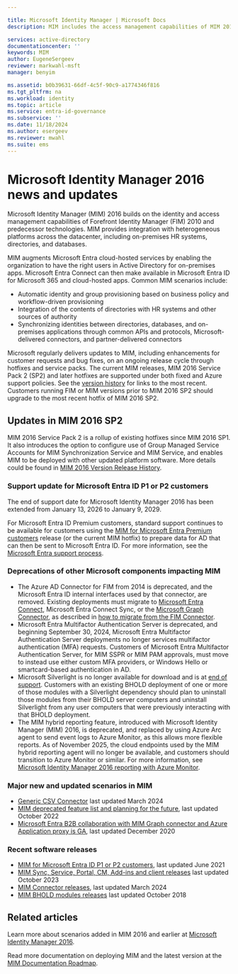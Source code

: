 ```yaml
---

title: Microsoft Identity Manager | Microsoft Docs
description: MIM includes the access management capabilities of MIM 2016 and helps you manage users, credentials, policies, and access within your organization.

services: active-directory
documentationcenter: ''
keywords: MIM
author: EugeneSergeev
reviewer: markwahl-msft
manager: benyim

ms.assetid: b0b39631-66df-4c5f-90c9-a1774346f816
ms.tgt_pltfrm: na
ms.workload: identity
ms.topic: article
ms.service: entra-id-governance
ms.subservice: ''
ms.date: 11/18/2024
ms.author: esergeev
ms.reviewer: mwahl
ms.suite: ems
---
```


# Microsoft Identity Manager 2016 news and updates

Microsoft Identity Manager (MIM) 2016 builds on the identity and access management capabilities of Forefront Identity Manager (FIM) 2010 and predecessor technologies. MIM provides integration with heterogeneous platforms across the datacenter, including on-premises HR systems, directories, and databases.


MIM augments Microsoft Entra cloud-hosted services by enabling the organization to have the right users in Active Directory for on-premises apps. Microsoft Entra Connect can then make available in Microsoft Entra ID for Microsoft 365 and cloud-hosted apps. Common MIM scenarios include:
 - Automatic identity and group provisioning based on business policy and workflow-driven provisioning
 - Integration of the contents of directories with HR systems and other sources of authority
 - Synchronizing identities between directories, databases, and on-premises applications through common APIs and protocols, Microsoft-delivered connectors, and partner-delivered connectors

Microsoft regularly delivers updates to MIM, including enhancements for customer requests and bug fixes, on an ongoing release cycle through hotfixes and service packs.  The current MIM releases, MIM 2016 Service Pack 2 (SP2) and later hotfixes are supported under both fixed and Azure support policies. See the [version history](./reference/version-history.md) for links to the most recent.  Customers running FIM or MIM versions prior to MIM 2016 SP2 should upgrade to the most recent hotfix of MIM 2016 SP2.

## Updates in MIM 2016 SP2

MIM 2016 Service Pack 2 is a rollup of existing hotfixes since MIM 2016 SP1. It also introduces the option to configure use of Group Managed Service Accounts for MIM Synchronization Service and MIM Service, and enables MIM to be deployed with other updated platform software. More details could be found in [MIM 2016 Version Release History](./reference/version-history.md).

<a name='support-update-for-azure-active-directory-premium-customers'></a>

### Support update for Microsoft Entra ID P1 or P2 customers

The end of support date for Microsoft Identity Manager 2016 has been extended from January 13, 2026 to January 9, 2029.

For Microsoft Entra ID Premium customers, standard support continues to be available for customers using the [MIM for Microsoft Entra Premium customers](https://aka.ms/MIMforAADP) release (or the current MIM hotfix) to prepare data for AD that can then be sent to Microsoft Entra ID. For more information, see the [Microsoft Entra support process](support-update-for-azure-active-directory-premium-customers.md).

### Deprecations of other Microsoft components impacting MIM

 - The Azure AD Connector for FIM from 2014 is deprecated, and the Microsoft Entra ID internal interfaces used by that connector, are removed. Existing deployments must migrate to [Microsoft Entra Connect](https://azure.microsoft.com/documentation/articles/active-directory-aadconnect), Microsoft Entra Connect Sync, or the [Microsoft Graph Connector](microsoft-identity-manager-2016-connector-graph.md), as described in [how to migrate from the FIM Connector](migrate-from-the-fim-connector-for-azure-active-directory.md).
 - Microsoft Entra Multifactor Authentication Server is deprecated, and beginning September 30, 2024, Microsoft Entra Multifactor Authentication Server deployments no longer services multifactor authentication (MFA) requests. Customers of Microsoft Entra Multifactor Authentication Server, for MIM SSPR or MIM PAM approvals, must move to instead use either custom MFA providers, or Windows Hello or smartcard-based authentication in AD.
 - Microsoft Silverlight is no longer available for download and is at [end of support](https://support.microsoft.com/windows/silverlight-end-of-support-0a3be3c7-bead-e203-2dfd-74f0a64f1788).  Customers with an existing BHOLD deployment of one or more of those modules with a Silverlight dependency should plan to uninstall those modules from their BHOLD server computers and uninstall Silverlight from any user computers that were previously interacting with that BHOLD deployment.
 - The MIM hybrid reporting feature, introduced with Microsoft Identity Manager (MIM) 2016, is deprecated, and replaced by using Azure Arc agent to send  event logs to Azure Monitor, as this allows more flexible reports. As of November 2025, the cloud endpoints used by the MIM hybrid reporting agent will no longer be available, and customers should transition to Azure Monitor or similar. For more information, see [Microsoft Identity Manager 2016 reporting with Azure Monitor](mim-azure-monitor-reporting.md).


### Major new and updated scenarios in MIM

- [Generic CSV Connector](./reference/microsoft-identity-manager-2016-connector-genericcsv.md) last updated March 2024
- [MIM deprecated feature list and planning for the future](microsoft-identity-manager-2016-deprecated-features.md), last updated October 2022
- [Microsoft Entra B2B collaboration with MIM Graph connector and Azure Application proxy is GA](microsoft-identity-manager-2016-graph-b2b-scenario.md), last updated December 2020

### Recent software releases


- [MIM for Microsoft Entra ID P1 or P2 customers](https://aka.ms/MIMforAADP), last updated June 2021
- [MIM Sync, Service, Portal, CM, Add-ins and client releases](./reference/version-history.md) last updated October 2023
- [MIM Connector releases](./reference/microsoft-identity-manager-2016-connector-version-history.md), last updated March 2024
- [MIM BHOLD modules releases](./reference/version-bhold-history.md) last updated October 2018


## Related articles

Learn more about scenarios added in MIM 2016 and earlier at [Microsoft Identity Manager 2016](microsoft-identity-manager-2016.md).

Read more documentation on deploying MIM and the latest version at the [MIM Documentation Roadmap](/microsoft-identity-manager/).
